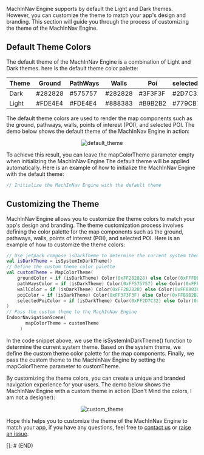 MachInNav Engine supports by default the Light and Dark themes. However, you can customize the theme to match your app's design and branding.
This section will guide you through the process of customizing the theme of the MachInNav Engine.

## Default Theme Colors
The default theme of the MachInNav Engine is a combination of Light and Dark themes.
here is the default theme color palette:

| Theme | Ground  | PathWays | Walls   | Poi     | selectedPoi |
|-------|---------|----------|---------|---------|-------------|
| Dark  | #282828 | #575757  | #282828 | #3F3F3F | #2D7C32     |
| Light | #FDE4E4 | #FDE4E4  | #888383 | #B9B2B2 | #779CB7     |

The default theme colors are used to render the map components such as the ground, pathways, walls, points of interest (POI), and selected POI.
The demo below shows the default theme of the MachInNav Engine in action:

<p align="center">
  <img src="https://github.com/KvRae/MachInNav-Engine-Docs/assets/58667227/18a0fbef-ae91-4513-9903-81db8d1948a2" alt="default_theme">
</p>


To achieve this result, you can leave the mapColorTheme parameter empty when initializing the MachInNav Engine
The default theme will be applied automatically. Here is an example of how to initialize the MachInNav Engine with the default theme:

```kotlin
// Initialize the MachInNav Engine with the default theme
```

## Customizing the Theme
MachInNav Engine allows you to customize the theme colors to match your app's design and branding.
The theme customization process involves defining the color palette for the map components such as the ground, pathways, walls, points of interest (POI), and selected POI.
Here is an example of how to customize the theme colors:

```kotlin
// Use jetpack compose isDarkTheme to determine the current system theme 
val isDarkTheme = isSystemInDarkTheme()
// Define the custom theme color palette
val customTheme = MapColorTheme(
    groundColor = if (isDarkTheme) Color(0xFF282828) else Color(0xFFFDE4E4),
    pathWaysColor = if (isDarkTheme) Color(0xFF575757) else Color(0xFFFDE4E4),
    wallColor = if (isDarkTheme) Color(0xFF282828) else Color(0xFF888383),
    poiColor = if (isDarkTheme) Color(0xFF3F3F3F) else Color(0xFFB9B2B2),
    selectedPoiColor = if (isDarkTheme) Color(0xFF2D7C32) else Color(0xFF779CB7)
)
// Pass the custom theme to the MachInNav Engine
IndoorNavigationScene(
       mapColorTheme = customTheme
     )
```

In the code snippet above, we use the isSystemInDarkTheme() function to determine the current system theme.
Based on the system theme, we define the custom theme color palette for the map components.
Finally, we pass the custom theme to the MachInNav Engine by setting the mapColorTheme parameter to customTheme.

By customizing the theme colors, you can create a unique and branded navigation experience for your users.
The demo below shows the MachInNav Engine with a custom theme in action (Don't Mind the colors, I am not a designer):


<p align="center">
  <img src="https://github.com/KvRae/MachInNav-Engine-Docs/assets/58667227/74e30214-c734-4712-97a4-ca1a560181f6" alt="custom_theme">
</p>

Hope this helps you to customize the theme of the MachInNav Engine to match your app, if you have any questions, feel free to 
[contact us](mailto:) or [raise an issue]().

[]: # (END)



